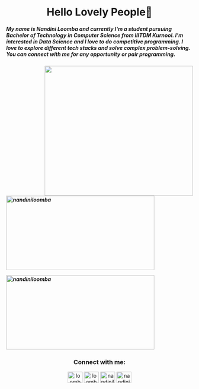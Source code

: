 <h1 align="center">Hello Lovely People👋 </h1>

<h5> My name is Nandini Loomba and currently I'm a student pursuing Bachelor of Technology in Computer Science from IIITDM Kurnool. I'm interested in Data Science and I love to do competitive programming. I love to explore different tech stacks and solve complex problem-solving. You can connect with me for any opportunity or pair programming.<h5>
  
<p>

<p>
<img align="right" height="350" width="400" src="https://cdn.dribbble.com/users/2238041/screenshots/4763918/working.gif" /> </a>
<p>&nbsp;<img align="center" height="200px" width="400px" src="https://github-readme-stats.vercel.app/api?username=nandiniloomba&show_icons=true&locale=en&theme=radical" alt="nandiniloomba" /></p>
<p><img align="center" height="200px" width="400px" src="https://github-readme-streak-stats.herokuapp.com/?user=nandiniloomba&theme=radical" alt="nandiniloomba" /></p>
</p>


<h3 align="center">Connect with me:</h3>
<p align="center">
<a href="https://twitter.com/loombanandini" target="blank"><img align="center" src="https://raw.githubusercontent.com/rahuldkjain/github-profile-readme-generator/master/src/images/icons/Social/twitter.svg" alt="loombanandini" height="30" width="40" /></a>
<a href="nandiniloomba@gmail.com" target="blank"> <img align="center" src="https://storage.googleapis.com/gweb-uniblog-publish-prod/images/Gmail.max-1100x1100.png" alt="loombanandini" height="30" width="40"/></a>
<a href="https://linkedin.com/in/nandiniloomba" target="blank"><img align="center" src="https://raw.githubusercontent.com/rahuldkjain/github-profile-readme-generator/master/src/images/icons/Social/linked-in-alt.svg" alt="nandiniloomba" height="30" width="40" /></a>
<a href="https://instagram.com/nandini31_" target="blank"><img align="center" src="https://raw.githubusercontent.com/rahuldkjain/github-profile-readme-generator/master/src/images/icons/Social/instagram.svg" alt="nandini31_" height="30" width="40" /></a>
</p>
